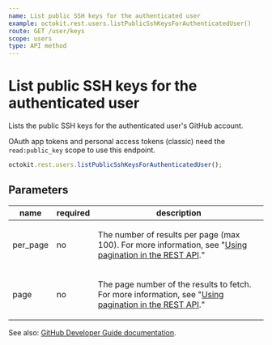 ```yaml
---
name: List public SSH keys for the authenticated user
example: octokit.rest.users.listPublicSshKeysForAuthenticatedUser()
route: GET /user/keys
scope: users
type: API method
---
```


# List public SSH keys for the authenticated user

Lists the public SSH keys for the authenticated user's GitHub account.

OAuth app tokens and personal access tokens (classic) need the `read:public_key` scope to use this endpoint.

```js
octokit.rest.users.listPublicSshKeysForAuthenticatedUser();
```

## Parameters

<table>
  <thead>
    <tr>
      <th>name</th>
      <th>required</th>
      <th>description</th>
    </tr>
  </thead>
  <tbody>
    <tr><td>per_page</td><td>no</td><td>

The number of results per page (max 100). For more information, see "[Using pagination in the REST API](https://docs.github.com/rest/using-the-rest-api/using-pagination-in-the-rest-api)."

</td></tr>
<tr><td>page</td><td>no</td><td>

The page number of the results to fetch. For more information, see "[Using pagination in the REST API](https://docs.github.com/rest/using-the-rest-api/using-pagination-in-the-rest-api)."

</td></tr>
  </tbody>
</table>

See also: [GitHub Developer Guide documentation](https://docs.github.com/rest/users/keys#list-public-ssh-keys-for-the-authenticated-user).
